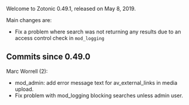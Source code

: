 Welcome to Zotonic 0.49.1, released on May 8, 2019.

Main changes are:

*   Fix a problem where search was not returning any results due to an access control check in `mod_logging`



Commits since 0.49.0
--------------------

Marc Worrell (2):

*   mod\_admin: add error message text for av\_external\_links in media upload.
*   Fix problem with mod\_logging blocking searches unless admin user.